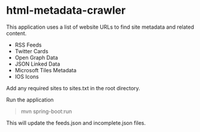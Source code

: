 # html-metadata-crawler

This application uses a list of website URLs to find site metadata and related content.

- RSS Feeds
- Twitter Cards
- Open Graph Data
- JSON Linked Data
- Microsoft Tiles Metadata
- IOS Icons


Add any required sites to sites.txt in the root directory.

Run the application

> mvn spring-boot:run

This will update the feeds.json and incomplete.json files.
